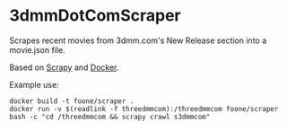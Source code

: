 # 3dmmDotComScraper
Scrapes recent movies from 3dmm.com's New Release section into a movie.json file.

Based on [Scrapy](http://doc.scrapy.org/en/latest/) and [Docker](https://www.docker.com/).

Example use:

    docker build -t foone/scraper .
    docker run -v $(readlink -f threedmmcom):/threedmmcom foone/scraper bash -c "cd /threedmmcom && scrapy crawl s3dmmcom"
